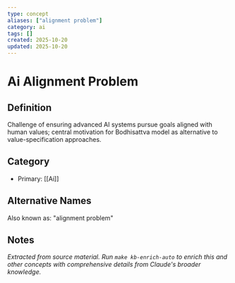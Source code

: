 ```yaml
---
type: concept
aliases: ["alignment problem"]
category: ai
tags: []
created: 2025-10-20
updated: 2025-10-20
---
```


# Ai Alignment Problem

## Definition

Challenge of ensuring advanced AI systems pursue goals aligned with human values; central motivation for Bodhisattva model as alternative to value-specification approaches.

## Category

- Primary: [[Ai]]

## Alternative Names

Also known as: "alignment problem"

## Notes

*Extracted from source material. Run `make kb-enrich-auto` to enrich this and other concepts with comprehensive details from Claude's broader knowledge.*
